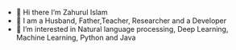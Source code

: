 - 👋 Hi there I’m  Zahurul Islam
- 🌱 I am a Husband, Father,Teacher, Researcher and a Developer
- 👀 I’m interested in Natural language processing, Deep Learning, Machine Learning, Python and Java

<!---
zahurul-islam/zahurul-islam is a ✨ special ✨ repository because its `README.md` (this file) appears on your GitHub profile.
You can click the Preview link to take a look at your changes.
--->
